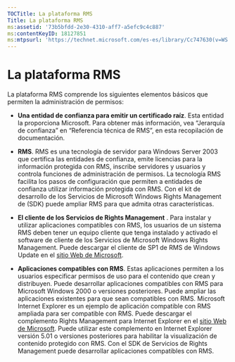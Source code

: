 ```yaml
---
TOCTitle: La plataforma RMS
Title: La plataforma RMS
ms:assetid: '73b5bfdd-2e30-4310-aff7-a5efc9c4c887'
ms:contentKeyID: 18127851
ms:mtpsurl: 'https://technet.microsoft.com/es-es/library/Cc747630(v=WS.10)'
---
```


La plataforma RMS
=================

La plataforma RMS comprende los siguientes elementos básicos que permiten la administración de permisos:

-   **Una entidad de confianza para emitir un certificado raíz**. Esta entidad la proporciona Microsoft. Para obtener más información, vea “Jerarquía de confianza” en “Referencia técnica de RMS”, en esta recopilación de documentación.

-   **RMS**. RMS es una tecnología de servidor para Windows Server 2003 que certifica las entidades de confianza, emite licencias para la información protegida con RMS, inscribe servidores y usuarios y controla funciones de administración de permisos. La tecnología RMS facilita los pasos de configuración que permiten a entidades de confianza utilizar información protegida con RMS. Con el kit de desarrollo de los Servicios de Microsoft Windows Rights Management de (SDK) puede ampliar RMS para que admita otras características.

-   **El cliente de los Servicios de Rights Management** . Para instalar y utilizar aplicaciones compatibles con RMS, los usuarios de un sistema RMS deben tener un equipo cliente que tenga instalado y activado el software de cliente de los Servicios de Microsoft Windows Rights Management. Puede descargar el cliente de SP1 de RMS de Windows Update en el [sitio Web de Microsoft](http://go.microsoft.com/fwlink/?linkid=18134).

-   **Aplicaciones compatibles con RMS**. Estas aplicaciones permiten a los usuarios especificar permisos de uso para el contenido que crean y distribuyen. Puede desarrollar aplicaciones compatibles con RMS para Microsoft Windows 2000 o versiones posteriores. Puede ampliar las aplicaciones existentes para que sean compatibles con RMS. Microsoft Internet Explorer es un ejemplo de aplicación compatible con RMS ampliada para ser compatible con RMS. Puede descargar el complemento Rights Management para Internet Explorer en el [sitio Web de Microsoft](http://go.microsoft.com/fwlink/?linkid=14450). Puede utilizar este complemento en Internet Explorer versión 5.01 o versiones posteriores para habilitar la visualización de contenido protegido con RMS. Con el SDK de Servicios de Rights Management puede desarrollar aplicaciones compatibles con RMS.